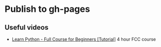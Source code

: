 # Publish to gh-pages

## Useful videos
* [Learn Python - Full Course for Beginners [Tutorial]](https://www.youtube.com/watch?v=rfscVS0vtbw) 4 hour FCC course
